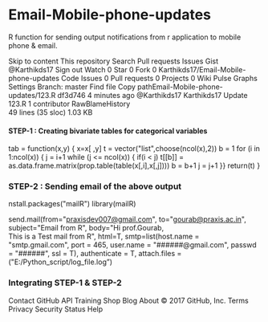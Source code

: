# Email-Mobile-phone-updates
R function for sending output notifications from r application to mobile phone &amp; email.

Skip to content
This repository
Search
Pull requests
Issues
Gist
 @Karthikds17
 Sign out
 Watch 0
  Star 0
  Fork 0 Karthikds17/Email-Mobile-phone-updates
 Code  Issues 0  Pull requests 0  Projects 0  Wiki  Pulse  Graphs  Settings
Branch: master Find file Copy pathEmail-Mobile-phone-updates/123.R
df3d746  4 minutes ago
@Karthikds17 Karthikds17 Update 123.R
1 contributor
RawBlameHistory     
49 lines (35 sloc)  1.03 KB

#### STEP-1 : Creating bivariate tables for categorical variables #####

tab = function(x,y)
{
  x=x[ ,y]
  t = vector("list",choose(ncol(x),2))
  b = 1
  for (i in 1:ncol(x))
  {
    j = i+1
    while (j <= ncol(x))
    {
      if(i < j)
      t[[b]] = as.data.frame.matrix(prop.table(table(x[,i],x[,j])))
      b = b+1
      j = j+1
    }}
return(t)
}
  
### STEP-2 : Sending email of the above output ###

nstall.packages("mailR")
library(mailR)

 send.mail(from="praxisdev007@gmail.com",
          to="gourab@praxis.ac.in",
          subject="Email from R",
          body="Hi prof.Gourab, </br>
                This is a Test mail from R",
          html=T,
          smtp=list(host.name = "smtp.gmail.com",
                    port = 465,
                    user.name = "######@gmail.com",
                    passwd = "######",
                    ssl = T),
          authenticate = T,
          attach.files = ("E:/Python_script/log_file.log”)
          
### Integrating STEP-1 & STEP-2
          
          
          
          
          
          
Contact GitHub API Training Shop Blog About
© 2017 GitHub, Inc. Terms Privacy Security Status Help

